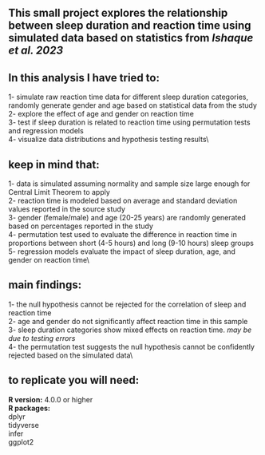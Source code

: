 ## This small project explores the relationship between sleep duration and reaction time using simulated data based on statistics from *Ishaque et al. 2023* 

## In this analysis I have tried to:

1- simulate raw reaction time data for different sleep duration categories, randomly generate gender and age based on statistical data from the study\
2- explore the effect of age and gender on reaction time\
3- test if sleep duration is related to reaction time using permutation tests and regression models\
4- visualize data distributions and hypothesis testing results\

## keep in mind that:

1- data is simulated assuming normality and sample size large enough for Central Limit Theorem to apply\
2- reaction time is modeled based on average and standard deviation values reported in the source study\
3- gender (female/male) and age (20-25 years) are randomly generated based on percentages reported in the study\
4- permutation test used to evaluate the difference in reaction time in proportions between short (4-5 hours) and long (9-10 hours) sleep groups\
5- regression models evaluate the impact of sleep duration, age, and gender on reaction time\

## main findings:

1- the null hypothesis cannot be rejected for the correlation of sleep and reaction time\
2- age and gender do not significantly affect reaction time in this sample\
3- sleep duration categories show mixed effects on reaction time. *may be due to testing errors*\
4- the permutation test suggests the null hypothesis cannot be confidently rejected based on the simulated data\

## to replicate you will need:

**R version:** 4.0.0 or higher  
**R packages:**  
  dplyr\
  tidyverse\
  infer\
  ggplot2
